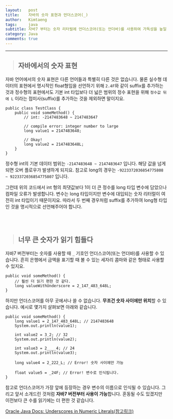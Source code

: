 ```yaml
---
layout:   post
title:    자바의 숫자 표현과 언더스코어(_)
author:   Kimtaeng
tags: 	  java
subtitle: 자바7 부터는 숫자 리터럴에 언더스코어(또는 언더바)를 사용하여 가독성을 높일 수 있습니다.
category: Java
comments: true
---
```


<hr/>

> ## 자바에서의 숫자 표현 

자바 언어에서의 숫자 표현은 다른 언어들과 특별히 다른 것은 없습니다.
물론 실수형 데이터의 표현에서 명시적인 float형임을 선언하기 위해 ```2.4F```와 같이 suffix를 추가하는 것과
정수형의 표현에서도 기본 int 타입보다 더 넓은 범위의 정수 표현을 위해 ```정수값 뒤에 L``` 이라는 접미사(suffix)를 추가하는 것을
제외하면 말이지요.

<pre class="line-numbers"><code class="language-java" data-start="1">public class TestClass {
    public void someMethod() {
        // int: -2147483648 ~ 2147483647

        // compile error: integer number to large
        long value1 = 2147483648;

        // Okay!
        long value2 = 2147483648L;
    }
}
</code></pre>

정수형 int의 기본 데이터 범위는 ```-2147483648 ~ 2147483647``` 입니다. 해당 값을 넘게되면 오버 플로우가 발생하게 되지요.
참고로 long의 경우는 ```-9223372036854775808 ~ 9223372036854775807``` 입니다. 

그런데 위의 코드에서 int 형의 최댓값보다 1이 더 큰 정수를 long 타입 변수에 담았으나 컴파일 오류가 발생합니다.
변수는 long 타입이지만 변수에 대입되는 숫자 리터럴이 여전히 int 타입이기 때문이지요. 따라서 두 번째 경우처럼 suffix를 추가하여
long형 타입인 것을 명시적으로 선언해주어야 합니다.


<br/><br/>

> ## 너무 큰 숫자가 읽기 힘들다

자바7 버전부터는 숫자를 사용할 때 ```_``` 기호인 언더스코어(또는 언더바)를 사용할 수 있습니다.
흔히 은행에서 금액을 표기할 때 볼 수 있는 세자리 콤마와 같은 형태로 사용할 수 있지요.

<pre class="line-numbers"><code class="language-java" data-start="1">public void someMethod() {
    // 훨씬 더 읽기 편한 것 같다.
    long valueWithUnderscore = 2_147_483_648L;
}
</code></pre>

하지만 언더스코어를 아무 곳에서나 쓸 수 없습니다. **무조건 숫자 사이에만 위치**할 수 있습니다.
예시로 몇가지 살펴보면 아래와 같습니다.

<pre class="line-numbers"><code class="language-java" data-start="1">public void someMethod() {
    long value1 = 2_147_483_648L; // 2147483648
    System.out.println(value1);

    int value2 = 3_2; // 32
    System.out.println(value2);

    int value3 = 2____4; // 24
    System.out.println(value3);

    long value4 = 2_222_L; // Error! 숫자 사이에만 가능

    float value5 = _24F; // Error! 변수로 인식됩니다.
}
</code></pre>

참고로 언더스코어가 가장 앞에 등장하는 경우 변수의 이름으로 인식될 수 있습니다. 그리고 앞서 소개드린 것처럼 
**자바7 버전부터 사용이 가능**합니다. 혼동될 수도 있겠지만 이전보다 큰 수를 읽기에는 더 편한 것 같습니다.

<a href="https://docs.oracle.com/javase/7/docs/technotes/guides/language/underscores-literals.html" target="_blank">
Oracle Java Docs: Underscores in Numeric Literals(참고링크)
</a>